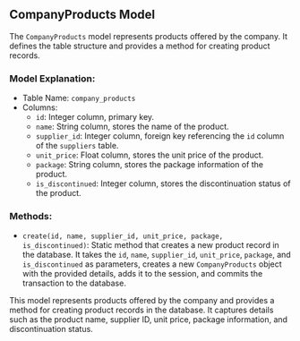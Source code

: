 ## CompanyProducts Model

The `CompanyProducts` model represents products offered by the company. It defines the table structure and provides a method for creating product records.

### Model Explanation:

- Table Name: `company_products`
- Columns:
  - `id`: Integer column, primary key.
  - `name`: String column, stores the name of the product.
  - `supplier_id`: Integer column, foreign key referencing the `id` column of the `suppliers` table.
  - `unit_price`: Float column, stores the unit price of the product.
  - `package`: String column, stores the package information of the product.
  - `is_discontinued`: Integer column, stores the discontinuation status of the product.

### Methods:

- `create(id, name, supplier_id, unit_price, package, is_discontinued)`: Static method that creates a new product record in the database. It takes the `id`, `name`, `supplier_id`, `unit_price`, `package`, and `is_discontinued` as parameters, creates a new `CompanyProducts` object with the provided details, adds it to the session, and commits the transaction to the database.

This model represents products offered by the company and provides a method for creating product records in the database. It captures details such as the product name, supplier ID, unit price, package information, and discontinuation status.
